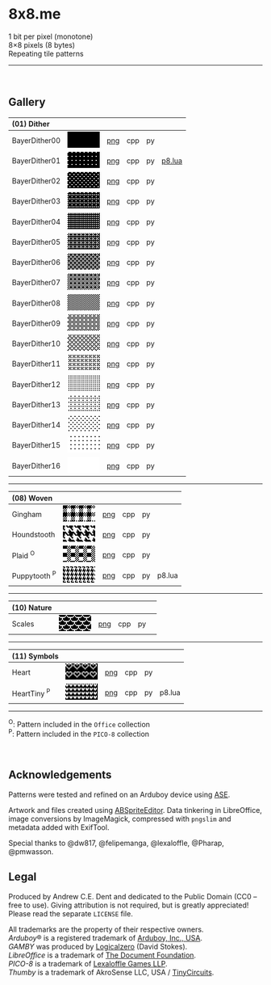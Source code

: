 # 8x8.me

1 bit per pixel (monotone)  
8×8 pixels (8 bytes)  
Repeating tile patterns  

---


<br>


## Gallery

| (01) Dither  ||||||
| :--- | :---: | :---: | :---: | :---: | :---: |
| BayerDither00 | ![](/previews/BayerDither00.png) | [png](/01-Dither/png/BayerDither00.png) | cpp | py |
| BayerDither01 | ![](/previews/BayerDither01.png) | [png](/01-Dither/png/BayerDither01.png) | cpp | py | [p8.lua](https://github.com/ace-dent/8x8.me/blob/2422c80356c574398278a19a280514db1ad3a875/01-Dither/dither.p8.lua#L5)
| BayerDither02 | ![](/previews/BayerDither02.png) | [png](/01-Dither/png/BayerDither02.png) | cpp | py |
| BayerDither03 | ![](/previews/BayerDither03.png) | [png](/01-Dither/png/BayerDither03.png) | cpp | py |
| BayerDither04 | ![](/previews/BayerDither04.png) | [png](/01-Dither/png/BayerDither04.png) | cpp | py |
| BayerDither05 | ![](/previews/BayerDither05.png) | [png](/01-Dither/png/BayerDither05.png) | cpp | py |
| BayerDither06 | ![](/previews/BayerDither06.png) | [png](/01-Dither/png/BayerDither06.png) | cpp | py |
| BayerDither07 | ![](/previews/BayerDither07.png) | [png](/01-Dither/png/BayerDither07.png) | cpp | py |
| BayerDither08 | ![](/previews/BayerDither08.png) | [png](/01-Dither/png/BayerDither08.png) | cpp | py |
| BayerDither09 | ![](/previews/BayerDither09.png) | [png](/01-Dither/png/BayerDither09.png) | cpp | py |
| BayerDither10 | ![](/previews/BayerDither10.png) | [png](/01-Dither/png/BayerDither10.png) | cpp | py |
| BayerDither11 | ![](/previews/BayerDither11.png) | [png](/01-Dither/png/BayerDither11.png) | cpp | py |
| BayerDither12 | ![](/previews/BayerDither12.png) | [png](/01-Dither/png/BayerDither12.png) | cpp | py |
| BayerDither13 | ![](/previews/BayerDither13.png) | [png](/01-Dither/png/BayerDither13.png) | cpp | py |
| BayerDither14 | ![](/previews/BayerDither14.png) | [png](/01-Dither/png/BayerDither14.png) | cpp | py |
| BayerDither15 | ![](/previews/BayerDither15.png) | [png](/01-Dither/png/BayerDither15.png) | cpp | py |
| BayerDither16 | ![](/previews/BayerDither16.png) | [png](/01-Dither/png/BayerDither16.png) | cpp | py |


---

| (08) Woven ||||||
| :--- | :---: | :---: | :---: | :---: | :---: |
| Gingham | ![](/previews/Gingham.png) | [png](/08-Woven/png/Gingham.png) | cpp | py |
| Houndstooth | ![](/previews/Houndstooth.png) | [png](/08-Woven/png/Houndstooth.png) | cpp | py |
| Plaid <sup>O</sup>| ![](/previews/Plaid.png) | [png](/08-Woven/png/Plaid.png) | cpp | py |
| Puppytooth <sup>P</sup>| ![](/previews/Puppytooth.png) | [png](/08-Woven/png/Puppytooth.png) | cpp | py | p8.lua

---

| (10) Nature ||||||
| :--- | :---: | :---: | :---: | :---: | :---: |
| Scales | ![](/previews/Scales.png) | [png](/10-Nature/png/Scales.png) | cpp | py |

---

| (11) Symbols ||||||
| :--- | :---: | :---: | :---: | :---: | :---: |
| Heart | ![](/previews/Heart.png) | [png](/11-Symbols/png/Heart.png) | cpp | py |
| HeartTiny <sup>P</sup>| ![](/previews/HeartTiny.png) | [png](/11-Symbols/png/HeartTiny.png) | cpp | py | p8.lua

---

<sup>O</sup>: Pattern included in the `Office` collection  
<sup>P</sup>: Pattern included in the `PICO-8` collection

<br>


## Acknowledgements

Patterns were tested and refined on an Arduboy device using [ASE](https://github.com/pmwasson/ASE). 

Artwork and files created using [ABSpriteEditor](https://github.com/Pharap/ABSpriteEditor). Data tinkering in LibreOffice, image conversions by ImageMagick, compressed with `pngslim` and metadata added with ExifTool.

Special thanks to @dw817, @felipemanga, @lexaloffle, @Pharap, @pmwasson.

## Legal
Produced by Andrew C.E. Dent and dedicated to the Public Domain (CC0 – free to use). Giving attribution is not required, but is greatly appreciated! Please read the separate `LICENSE` file.

All trademarks are the property of their respective owners.  
*Arduboy*® is a registered trademark of [Arduboy, Inc., USA](https://www.arduboy.com).  
*GAMBY* was produced by [Logicalzero](http://logicalzero.com/gamby/) (David Stokes).  
*LibreOffice* is a trademark of [The Document Foundation](https://www.libreoffice.org).  
*PICO-8*  is a trademark of [Lexaloffle Games LLP](https://www.pico-8.com).  
*Thumby* is a trademark of AkroSense LLC, USA / [TinyCircuits](https://thumby.us).